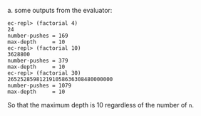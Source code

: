 a. some outputs from the evaluator:

    ec-repl> (factorial 4)
    24
    number-pushes = 169
    max-depth     = 10
    ec-repl> (factorial 10)
    3628800
    number-pushes = 379
    max-depth     = 10
    ec-repl> (factorial 30)
    265252859812191058636308480000000
    number-pushes = 1079
    max-depth     = 10

So that the maximum depth is 10 regardless
of the number of `n`.
